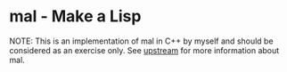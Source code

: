 # mal - Make a Lisp

NOTE: This is an implementation of mal in C++ by myself and should be considered as an exercise only. See [upstream](https://github.com/kanaka/mal) for more information about mal.
